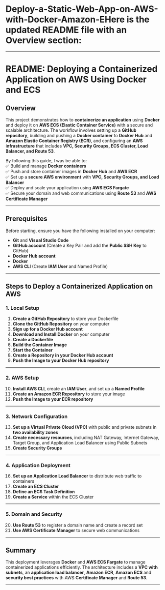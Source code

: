 # Deploy-a-Static-Web-App-on-AWS-with-Docker-Amazon-EHere is the updated **README** file with an **Overview** section:  

---

# README: Deploying a Containerized Application on AWS Using Docker and ECS  

## Overview  
This project demonstrates how to **containerize an application** using **Docker** and deploy it on **AWS ECS (Elastic Container Service)** with a secure and scalable architecture. The workflow involves setting up a **GitHub repository**, building and pushing a **Docker container** to **Docker Hub** and **Amazon Elastic Container Registry (ECR)**, and configuring an **AWS infrastructure** that includes **VPC, Security Groups, ECS Cluster, Load Balancer, and Route 53**.  

By following this guide, I was be able to:  
✅ Build and manage **Docker containers**  
✅ Push and store container images in **Docker Hub** and **AWS ECR**  
✅ Set up a **secure AWS environment** with **VPC, Security Groups, and Load Balancer**  
✅ Deploy and scale your application using **AWS ECS Fargate**  
✅ Secure your domain and web communications using **Route 53** and **AWS Certificate Manager**  

---

## Prerequisites  
Before starting, ensure you have the following installed on your computer:  
- **Git** and **Visual Studio Code**  
- **GitHub account** (Create a Key Pair and add the **Public SSH Key** to GitHub)  
- **Docker Hub account**  
- **Docker**  
- **AWS CLI** (Create **IAM User** and Named Profile)  

---

## Steps to Deploy a Containerized Application on AWS  

### 1. Local Setup  
1. **Create a GitHub Repository** to store your Dockerfile  
2. **Clone the GitHub Repository** on your computer  
3. **Sign up for a Docker Hub account**  
4. **Download and Install Docker** on your computer  
5. **Create a Dockerfile**  
6. **Build the Container Image**  
7. **Start the Container**  
8. **Create a Repository in your Docker Hub account**  
9. **Push the Image to your Docker Hub repository**  

---

### 2. AWS Setup  
10. **Install AWS CLI**, create an **IAM User**, and set up a **Named Profile**  
11. **Create an Amazon ECR Repository** to store your image  
12. **Push the Image to your ECR repository**  

---

### 3. Network Configuration  
13. **Set up a Virtual Private Cloud (VPC)** with public and private subnets in **two availability zones**  
14. **Create necessary resources**, including NAT Gateway, Internet Gateway, Target Group, and Application Load Balancer using Public Subnets  
15. **Create Security Groups**  

---

### 4. Application Deployment  
16. **Set up an Application Load Balancer** to distribute web traffic to containers  
17. **Create an ECS Cluster**  
18. **Define an ECS Task Definition**  
19. **Create a Service** within the ECS Cluster  

---

### 5. Domain and Security  
20. **Use Route 53** to register a domain name and create a record set  
21. **Use AWS Certificate Manager** to secure web communications  

---

## Summary  
This deployment leverages **Docker** and **AWS ECS Fargate** to manage containerized applications efficiently. The architecture includes a **VPC with subnets**, an **application load balancer**, **Amazon ECR**, **Amazon ECS** and **security best practices** with AWS **Certificate Manager** and **Route 53**.  



---
